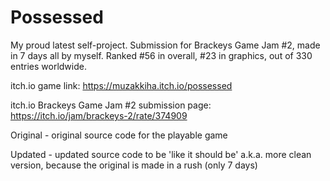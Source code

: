 # Possessed

My proud latest self-project. Submission for Brackeys Game Jam #2, made in 7 days all by myself. Ranked #56 in overall, #23 in graphics, out of 330 entries worldwide.

itch.io game link:
https://muzakkiha.itch.io/possessed

itch.io Brackeys Game Jam #2 submission page:
https://itch.io/jam/brackeys-2/rate/374909

Original - original source code for the playable game

Updated - updated source code to be 'like it should be' a.k.a. more clean version, because the original is made in a rush (only 7 days)
